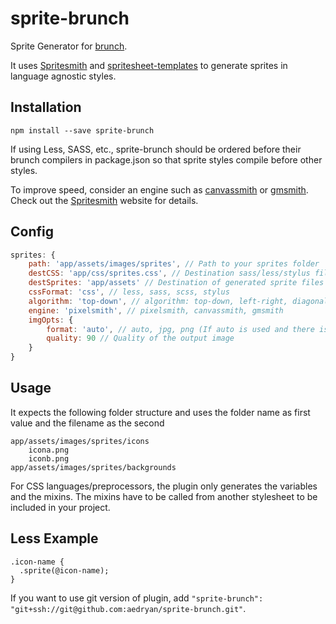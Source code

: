 # sprite-brunch
Sprite Generator for [brunch](http://brunch.io).

It uses [Spritesmith](https://github.com/Ensighten/spritesmith) and [spritesheet-templates](https://github.com/twolfson/spritesheet-templates) to generate sprites in language agnostic styles.

## Installation
`npm install --save sprite-brunch`

If using Less, SASS, etc., sprite-brunch should be ordered before their brunch compilers in package.json so that sprite styles compile before other styles.

To improve speed, consider an engine such as [canvassmith](https://github.com/twolfson/canvassmith) or [gmsmith](https://github.com/twolfson/gmsmith).
Check out the [Spritesmith](https://github.com/Ensighten/spritesmith#engines) website for details.

## Config
```javascript
sprites: {
	path: 'app/assets/images/sprites', // Path to your sprites folder
	destCSS: 'app/css/sprites.css', // Destination sass/less/stylus files
	destSprites: 'app/assets' // Destination of generated sprite files
	cssFormat: 'css', // less, sass, scss, stylus
	algorithm: 'top-down', // algorithm: top-down, left-right, diagonal (\ format), alt-diagonal
	engine: 'pixelsmith', // pixelsmith, canvassmith, gmsmith
	imgOpts: {
		format: 'auto', // auto, jpg, png (If auto is used and there is png and jpg in a folder the sprite will be jpg)
		quality: 90 // Quality of the output image
	}
}
```

## Usage
It expects the following folder structure and uses the folder name as first value and the filename as the second

```
app/assets/images/sprites/icons
	icona.png
	iconb.png
app/assets/images/sprites/backgrounds
```

For CSS languages/preprocessors, the plugin only generates the variables and the mixins. The mixins have to be called from another stylesheet to be included in your project.

## Less Example

```less
.icon-name {
  .sprite(@icon-name);
}
```

If you want to use git version of plugin, add
`"sprite-brunch": "git+ssh://git@github.com:aedryan/sprite-brunch.git"`.
